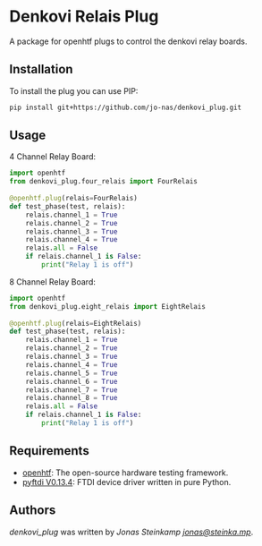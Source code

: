 # Denkovi Relais Plug
A package for openhtf plugs to control the denkovi relay boards.

## Installation
To install the plug you can use PIP:
```bash
pip install git+https://github.com/jo-nas/denkovi_plug.git
```

## Usage
4 Channel Relay Board:
```python
import openhtf
from denkovi_plug.four_relais import FourRelais
  
@openhtf.plug(relais=FourRelais)
def test_phase(test, relais):
    relais.channel_1 = True
    relais.channel_2 = True
    relais.channel_3 = True
    relais.channel_4 = True
    relais.all = False
    if relais.channel_1 is False:
        print("Relay 1 is off")
```

8 Channel Relay Board:
```python
import openhtf
from denkovi_plug.eight_relais import EightRelais
  
@openhtf.plug(relais=EightRelais)
def test_phase(test, relais):
    relais.channel_1 = True
    relais.channel_2 = True
    relais.channel_3 = True
    relais.channel_4 = True
    relais.channel_5 = True
    relais.channel_6 = True
    relais.channel_7 = True
    relais.channel_8 = True
    relais.all = False
    if relais.channel_1 is False:
        print("Relay 1 is off")
```

## Requirements
- [openhtf](https://github.com/google/openhtf): The open-source hardware testing framework.
- [pyftdi V0.13.4](https://github.com/eblot/pyftdi): FTDI device driver written in pure Python.


## Authors
*denkovi_plug* was written by *Jonas Steinkamp <jonas@steinka.mp>*.
